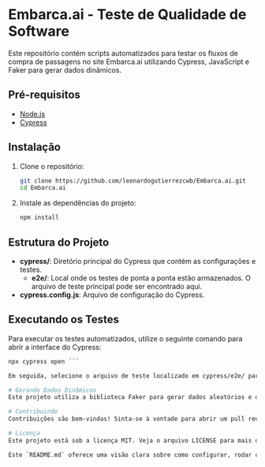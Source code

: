# Embarca.ai - Teste de Qualidade de Software

Este repositório contém scripts automatizados para testar os fluxos de compra de passagens no site Embarca.ai utilizando Cypress, JavaScript e Faker para gerar dados dinâmicos.

## Pré-requisitos

- [Node.js](https://nodejs.org/)
- [Cypress](https://www.cypress.io/)

## Instalação

1. Clone o repositório:
    ```bash
    git clone https://github.com/leonardogutierrezcwb/Embarca.ai.git
    cd Embarca.ai
    ```

2. Instale as dependências do projeto:
    ```bash
    npm install
    ```

## Estrutura do Projeto

- **cypress/**: Diretório principal do Cypress que contém as configurações e testes.
  - **e2e/**: Local onde os testes de ponta a ponta estão armazenados. O arquivo de teste principal pode ser encontrado aqui.
- **cypress.config.js**: Arquivo de configuração do Cypress.

## Executando os Testes

Para executar os testes automatizados, utilize o seguinte comando para abrir a interface do Cypress:

```bash
npx cypress open ´´´

Em seguida, selecione o arquivo de teste localizado em cypress/e2e/ para iniciar a execução.

# Gerando Dados Dinâmicos
Este projeto utiliza a biblioteca Faker para gerar dados aleatórios e dinâmicos durante os testes. Isso ajuda a simular diferentes cenários de entrada de dados no fluxo de compra de passagens.

# Contribuindo
Contribuições são bem-vindas! Sinta-se à vontade para abrir um pull request ou relatar problemas.

# Licença
Este projeto está sob a licença MIT. Veja o arquivo LICENSE para mais detalhes.

Este `README.md` oferece uma visão clara sobre como configurar, rodar os testes, e a importância do uso do Faker para a geração de dados. Se precisar de ajustes ou adições, me avise!
